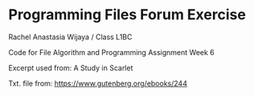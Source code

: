 # Programming Files Forum Exercise
Rachel Anastasia Wijaya / Class L1BC

Code for File Algorithm and Programming Assignment Week 6

Excerpt used from: A Study in Scarlet

Txt. file from: https://www.gutenberg.org/ebooks/244
